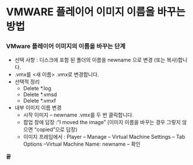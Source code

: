 # VMWARE 플레이어 이미지 이름을 바꾸는 방법

### VMware 플레이어 이미지의 이름을 바꾸는 단계

- 선택 사항 : 디스크에 포함 된 폴더의 이름을 newname 으로 변경 (또는 복사)합니다.
- .vmx를 <새 이름> .vmx로 변경합니다.
- 선택적 정리
  - Delete *.log
  - Delete *.vmsd
  - Delete *.vmxf
- 내부 이미지 이름 변경
  - 시작 이미지 – newname .vmx를 두 번 클릭합니다.
  - 팝업 창에 답장 :“I moved the image” (이미지 이름을 바꾸는 경우 그렇지 않으면 “copied”으로 답장)
  - 이미지 프레임에서 : Player – Manage – Virtual Machine Settings – Tab Options –Virtual Machine Name: newname – 확인

**끝**

